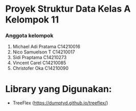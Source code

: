 # Proyek Struktur Data Kelas A Kelompok 11
### Anggota kelompok
1. Michael Adi Pratama C14210016
2. Nico Samuelson T    C14210017
3. Sidi Praptama       C14210273
4. Vincent Carel       C14210085
5. Christofer Oka      C14210090

# Library yang Digunakan:
- TreeFlex (https://dumptyd.github.io/treeflex/)
